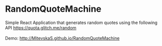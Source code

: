 # RandomQuoteMachine
Simple React Application that generates random quotes using the following API https://quota.glitch.me/random 
<br>
<br>
Demo: http://MitevskaS.github.io/RandomQuoteMachine
